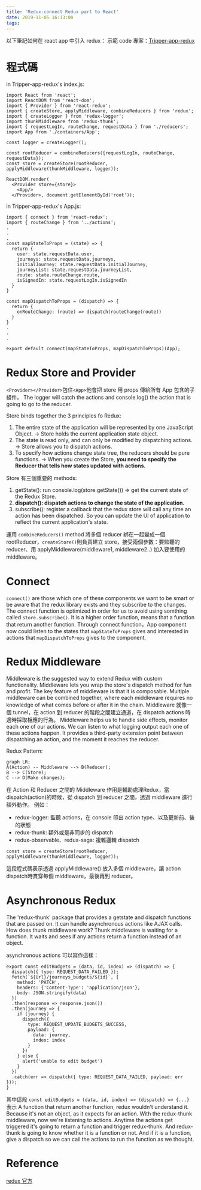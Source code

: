 ```yaml
---
title: 'Redux:connect Redux part to React'
date: 2019-11-05 16:13:00
tags:
---
```


以下筆記如何在 react app 中引入 redux： 
示範 code 專案：[Tripper-app-redux](https://github.com/chinyun/Tripper-app-redux/blob/master/src/index.js)

# 程式碼
in Tripper-app-redux's index.js:
```
import React from 'react';
import ReactDOM from 'react-dom';
import { Provider } from 'react-redux';
import { createStore, applyMiddleware, combineReducers } from 'redux';
import { createLogger } from 'redux-logger';
import thunkMiddleware from 'redux-thunk';
import { requestLogIn, routeChange, requestData } from './reducers';
import App from './containers/App';

const logger = createLogger();

const rootReducer = combineReducers({requestLogIn, routeChange, requestData});
const store = createStore(rootReducer, applyMiddleware(thunkMiddleware, logger));

ReactDOM.render(
  <Provider store={store}>
    <App/>
  </Provider>, document.getElementById('root'));
```

in Tripper-app-redux's App.js:
```
import { connect } from 'react-redux';
import { routeChange } from '../actions';
.
.
.
const mapStateToProps = (state) => {
  return {
    user: state.requestData.user,
    journeys: state.requestData.journeys,
    initialJourney: state.requestData.initialJourney,
    journeyList: state.requestData.journeyList,
    route: state.routeChange.route,
    isSignedIn: state.requestLogIn.isSignedIn
  }
}

const mapDispatchToProps = (dispatch) => {
  return {
    onRouteChange: (route) => dispatch(routeChange(route))
  }
}
.
.
.

export default connect(mapStateToProps, mapDispatchToProps)(App);
```

# Redux Store and Provider

`<Provider></Provider>`包住`<App>`他會把 store 用 props 傳給所有 App 包含的子組件。
The logger will catch the actions and console.log() the action that is going to go to the reducer.

Store binds together the 3 principles fo Redux:

1. The entire state of the application will be represented by one JavaScript Object. ->  Store holds the current application state object. 
2. The state is read only, and can only be modified by dispatching actions. -> Store allows you to dispatch actions.
3. To specify how actions change state tree, the reducers should be pure functions. -> When you create the Store, **you need to specify the Reducer that tells how states updated with actions.**

Store 有三個重要的 methods:
1. getState(): run console.log(store.getState()) => get the current state of the Redux Store.
2. **dispatch(): dispatch actions to change the state of the application.**
3. subscribe(): register a callback that the redux store will call any time an action has been dispatched. So you can update the UI of application to reflect the current application's state.

運用 `combineReducers()` method 將多個 reducer 綁在一起變成一個 rootReducer，`createStore()`則負責建立 store，接受兩個參數：要監聽的 reducer、用 applyMiddleware(middleware1, middleware2..) 加入要使用的 middleware。

# Connect

`connect()` are those which one of these components we want to be smart or be aware that the redux library exists and they subscribe to the changes.
The connect function is optimized in order for us to avoid using somthing called `store.subscribe()`. It is a higher order function, means that a function that return another function.
Through connect function，App component now could listen to the states that `mapStateToProps` gives and interested in actions that `mapDispatchToProps` gives to the component.

# Redux Middleware

Middleware is the suggested way to extend Redux with custom functionality. Middleware lets you wrap the store's dispatch method for fun and profit. The key feature of middleware is that it is composable. Multiple middleware can be combined together, where each middleware requires no knowledge of what comes before or after it in the chain.
Middleware 就像一個 tunnel，在 action 到 reducer 的階段之間建立通道，在 dispatch actions 時適時採取相應的行為。
Middleware helps us to handle side effects, monitor each one of our actions. We can listen to what logging output each one of these actions happen. It provides a third-party extension point between dispatching an
action, and the moment it reaches the reducer.

Redux Pattern:
```mermaid
graph LR;
A(Action) -- Middleware --> B(Reducer);
B --> C(Store);
C --> D(Make changes);
```
在 Action 和 Reducer 之間的 Middleware 作用是輔助處理Redux，當 dispatch(action)的時候，從 dispatch 到 reducer 之間，透過 middleware 進行額外動作。
例如：
- redux-logger: 監聽 actions，在 console 印出 action type、以及更新前、後的狀態
- redux-thunk: 額外或是非同步的 dispatch
- redux-observable、redux-saga: 複雜邏輯 dispatch

```
const store = createStore(rootReducer, applyMiddleware(thunkMiddleware, logger));
```
這段程式碼表示透過 applyMiddleware() 放入多個 middleware，讓 action dispatch時貫穿每個 middleware，最後再到 reducer。

# Asynchronous Redux

The 'redux-thunk' package that provides a getstate and dispatch functions that are passed on.
It can handle asynchronous actions like AJAX calls. How does thunk middleware work? Thunk middleware is waiting for a function. It waits and sees if any actions return a function instead of an object. 

asynchronous actions 可以寫作這樣：

```
export const editBudgets = (data, id, index) => (dispatch) => {
  dispatch({ type: REQUEST_DATA_FAILED });
  fetch(`${Url}/journeys_budgets/${id}`, {
    method: 'PATCH',
    headers: {'Content-Type': 'application/json'},
    body: JSON.stringify(data)
  })
  .then(response => response.json())
  .then(journey => {
    if (journey) {
      dispatch({
        type: REQUEST_UPDATE_BUDGETS_SUCCESS,
        payload: {
          data: journey,
          index: index
        }
      })
    } else {
      alert('unable to edit budget')
    }    
  })
  .catch(err => dispatch({ type: REQUEST_DATA_FAILED, payload: err }));
}
```
其中這段 `const editBudgets = (data, id, index) => (dispatch) => {...}` 表示 A function that return another function, redux wouldn't understand it. Because it's not an object, as it expects for an action. With the redux-thunk middleware, now we're listening to actions. Anytime the actions get triggered it's going to return a function and trigger redux-thunk. And redux-thunk is going to know whether it is a function or not. And if it is a function, give a dispatch so we can call the actions to run the function as we thought.

# Reference

[redux 官方](https://redux.js.org/introduction/getting-started)
